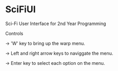 # SciFiUI
Sci-Fi User Interface for 2nd Year Programming 

Controls

  -> 'W' key to bring up the warp menu.
  
  -> Left and right arrow keys to naviggate the menu.
  
  -> Enter key to select each option on the menu.
